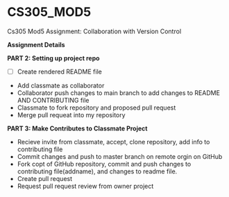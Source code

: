 # CS305_MOD5
Cs305 Mod5 Assignment: Collaboration with Version Control

**Assignment Details**

**PART 2: Setting up project repo**
  - [ ] Create rendered README file
  - Add classmate as collaborator
  - Collaborator push changes to main branch to add changes to README AND CONTRIBUTING file
  - Classmate to fork repository and proposed pull request 
  - Merge pull requeat into my repository

**PART 3: Make Contributes to Classmate Project**
  - Recieve invite from classmate, accept, clone repository, add info to contributing file
  - Commit changes and push to master branch on remote orgin on GitHub
  - Fork copt of GitHub repository, commit and push changes to contributing file(addname), and changes to readme file.
  - Create pull request
  - Request pull request review from owner project
